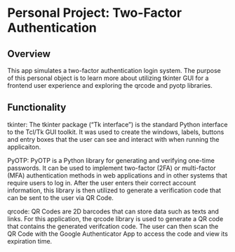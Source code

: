 # Personal Project: Two-Factor Authentication

## Overview
This app simulates a two-factor authentication login system. The purpose of this personal object is to learn more about utilizing tkinter GUI for a frontend user experience and exploring the qrcode and pyotp libraries.

## Functionality
tkinter: The tkinter package (“Tk interface”) is the standard Python interface to the Tcl/Tk GUI toolkit. It was used to create the windows, labels, buttons and entry boxes that the user can see and interact with when running the applicaiton.

PyOTP: PyOTP is a Python library for generating and verifying one-time passwords. It can be used to implement two-factor (2FA) or multi-factor (MFA) authentication methods in web applications and in other systems that require users to log in. After the user enters their correct account information, this library is then utilized to generate a verification code that can be sent to the user via QR Code.

qrcode: QR Codes are 2D barcodes that can store data such as texts and links. For this application, the qrcode library is used to generate a QR code that contains the generated verifcation code. The user can then scan the QR Code with the Google Authenticator App to access the code and view its expiration time.

